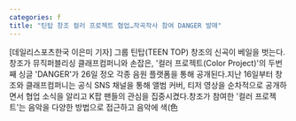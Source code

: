 ```yaml
---
categories: f
title: "틴탑 창조 컬러 프로젝트 협업…작곡작사 참여 DANGER 발매"
---
```

[데일리스포츠한국 이은미 기자] 그룹 틴탑(TEEN TOP) 창조의 신곡이 베일을 벗는다.창조가 뮤직퍼블리싱 클래프컴퍼니와 손잡은, &#39;컬러 프로젝트(Color Project)&#39;의 두번째 싱글 &#39;DANGER&#39;가 26일 정오 각종 음원 플랫폼을 통해 공개된다.지난 16일부터 창조와 클래프컴퍼니는 공식 SNS 채널을 통해 앨범 커버, 티저 영상을 순차적으로 공개하면서 협업 소식을 알리고 K팝 팬들의 관심을 집중시켰다.창조가 참여한 &#39;컬러 프로젝트&#39;는 음악을 다양한 방법으로 접근하고 음악에 색(色